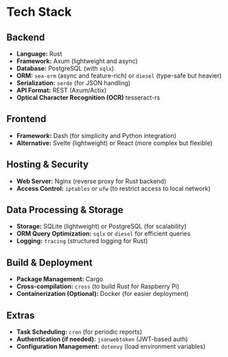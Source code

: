 # Tech Stack

## **Backend**
- **Language:** Rust  
- **Framework:** Axum (lightweight and async)
- **Database:** PostgreSQL (with `sqlx`)  
- **ORM:** `sea-orm` (async and feature-rich) or `diesel` (type-safe but heavier)  
- **Serialization:** `serde` (for JSON handling)  
- **API Format:** REST (Axum/Actix)  
- **Optical Character Recognition (OCR)** tesseract-rs
## **Frontend**
- **Framework:** Dash (for simplicity and Python integration)  
- **Alternative:** Svelte (lightweight) or React (more complex but flexible)  
  

## **Hosting & Security**
- **Web Server:** Nginx (reverse proxy for Rust backend)  
- **Access Control:** `iptables` or `ufw` (to restrict access to local network)  

## **Data Processing & Storage**
- **Storage:** SQLite (lightweight) or PostgreSQL (for scalability)  
- **ORM Query Optimization:** `sqlx` or `diesel` for efficient queries  
- **Logging:** `tracing` (structured logging for Rust)  

## **Build & Deployment**
- **Package Management:** Cargo  
- **Cross-compilation:** `cross` (to build Rust for Raspberry Pi)  
- **Containerization (Optional):** Docker (for easier deployment)  

## **Extras**
- **Task Scheduling:** `cron` (for periodic reports)  
- **Authentication (if needed):** `jsonwebtoken` (JWT-based auth)  
- **Configuration Management:** `dotenvy` (load environment variables)  


